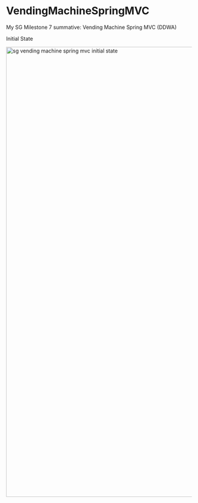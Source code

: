# VendingMachineSpringMVC
My SG Milestone 7 summative:  Vending Machine Spring MVC (DDWA)


Initial State

<img width="1221" alt="sg vending machine spring mvc initial state" src="https://user-images.githubusercontent.com/30512121/44376722-bfe98700-a4c7-11e8-91e2-5a45072de07c.png">
